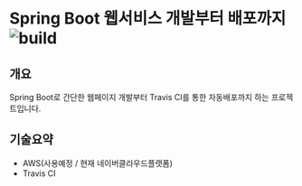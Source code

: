 # Spring Boot 웹서비스 개발부터 배포까지 ![build](https://travis-ci.org/GGomi/jojoldu-board.svg?branch=master)

## 개요
Spring Boot로 간단한 웹페이지 개발부터 Travis CI를 통한 자동배포까지 하는 프로젝트입니다.

## 기술요약
- AWS(사용예정 / 현재 네이버클라우드플랫폼)
- Travis CI

